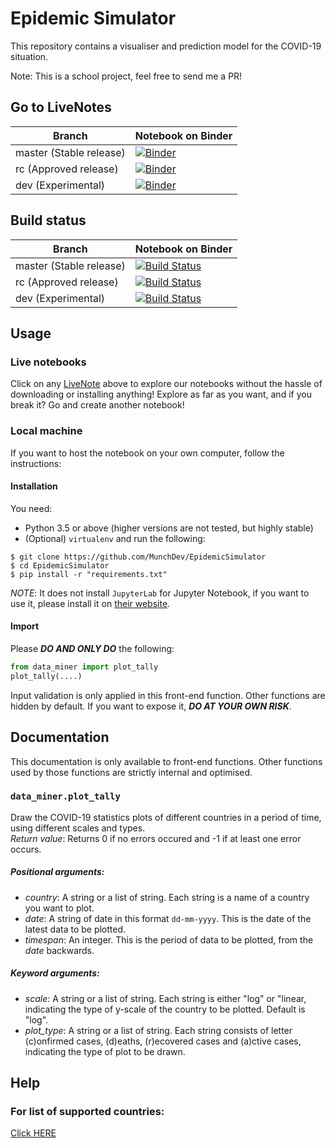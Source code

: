 # Epidemic Simulator
This repository contains a visualiser and prediction model for the COVID-19 situation.

Note: This is a school project, feel free to send me a PR!

## Go to LiveNotes
|Branch                 |Notebook on Binder                                            |
|-----------------------|--------------------------------------------------------------|
|master (Stable release)|[![Binder](https://mybinder.org/badge_logo.svg)][bd-master-nb]|
|rc (Approved release)  |[![Binder](https://mybinder.org/badge_logo.svg)][bd-rc-nb]    |
|dev (Experimental)     |[![Binder](https://mybinder.org/badge_logo.svg)][bd-dev-nb]   |
## Build status
|Branch                 |Notebook on Binder                                                                       |
|-----------------------|-----------------------------------------------------------------------------------------|
|master (Stable release)|[![Build Status](https://travis-ci.com/MunchDev/EpidemicSimulator.svg?branch=master)][ci]|
|rc (Approved release)  |[![Build Status](https://travis-ci.com/MunchDev/EpidemicSimulator.svg?branch=rc)][ci]    |
|dev (Experimental)     |[![Build Status](https://travis-ci.com/MunchDev/EpidemicSimulator.svg?branch=dev)][ci]   |
## Usage
### Live notebooks
Click on any [LiveNote](#go-to-livenotes) above to explore our notebooks 
without the hassle of downloading or installing anything!
Explore as far as you want, and if you break it?
Go and create another notebook!
### Local machine
If you want to host the notebook on your own computer, follow the instructions:
#### Installation
You need:
* Python 3.5 or above (higher versions are not tested, but highly stable)
* (Optional) ```virtualenv```
and run the following:
```shell
$ git clone https://github.com/MunchDev/EpidemicSimulator
$ cd EpidemicSimulator
$ pip install -r "requirements.txt"
```

*NOTE*: It does not install ```JupyterLab``` for Jupyter Notebook, if you want to use it,
please install it on [their website](https://jupyter.org).
#### Import
Please ***DO AND ONLY DO*** the following:
```python
from data_miner import plot_tally
plot_tally(....)
```
Input validation is only applied in this front-end function. Other functions are hidden by default.
If you want to expose it, ***DO AT YOUR OWN RISK***.

## Documentation
This documentation is only available to front-end functions. Other functions used by those functions are strictly internal and optimised.

### ```data_miner.plot_tally```
Draw the COVID-19 statistics plots of different countries in a period of time, using different scales and types.\
_Return value_: Returns 0 if no errors occured and -1 if at least one error occurs.
##### _Positional arguments_:
* _country_: A string or a list of string. Each string is a name of a country you want to plot.
* _date_: A string of date in this format ```dd-mm-yyyy```. This is the date of the latest data to be plotted.
* _timespan_: An integer. This is the period of data to be plotted, from the _date_ backwards.
##### _Keyword arguments_:
* _scale_: A string or a list of string. Each string is either "log" or "linear, indicating the type of y-scale of the country to be plotted. Default is "log".
* _plot_type_: A string or a list of string. Each string consists of letter (c)onfirmed cases, (d)eaths, (r)ecovered cases and (a)ctive cases, indicating the type of plot to be drawn. 

## Help
### For list of supported countries:
[Click HERE](https://github.com/MunchDev/EpidemicSimulator/blob/dev-country/cache/countries.json)

[bd-master-nb]: https://mybinder.org/v2/gh/MunchDev/EpidemicSimulator/master?filepath=src%2Ftally_visualiser.ipynb
[bd-rc-nb]: https://mybinder.org/v2/gh/MunchDev/EpidemicSimulator/rc?filepath=src%2Ftally_visualiser.ipynb
[bd-dev-nb]: https://mybinder.org/v2/gh/MunchDev/EpidemicSimulator/dev?filepath=src%2Ftally_visualiser.ipynb
[ci]: https://travis-ci.com/MunchDev/EpidemicSimulator
